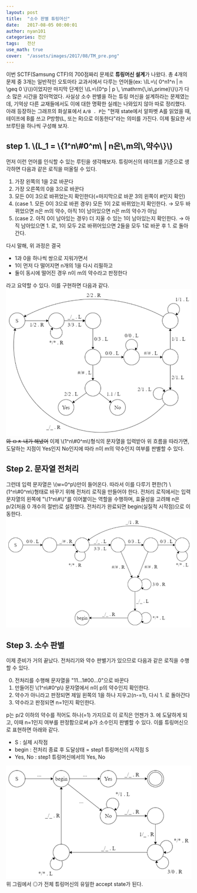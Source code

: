 ```yaml
---
layout: post
title:  "소수 판별 튜링머신"
date:   2017-08-05 00:00:01
author: nyan101
categories: 전산
tags:	전산
use_math: true
cover:  "/assets/images/2017/08/TM_pre.png"
---
```

이번 SCTF(Samsung CTF)의 700점짜리 문제로 **튜링머신 설계**가 나왔다. 총 4개의 문제 중 3개는 일반적인 오토마타 교과서에서 다루는 언어들(ex: \\(L=\\{ 0^n1^n | n \\geq 0 \\}\\))이었지만 마지막 단계인 \\(L=\\{0^p | p \\, \\mathrm{\\,is\\,prime}\\}\\)가 다소 많은 시간을 잡아먹었다. 사실상 소수 판별을 하는 튜링 머신을 설계하라는 문제였는데, 기억상 다른 교재들에서도 이에 대한 명확한 실례는 나와있지 않아 따로 정리했다.
아래 등장하는 그래프의 화살표에서 `A/B . P`는 "현재 state에서 알파벳 A를 읽었을 때, 테이프에 B를 쓰고 P방향(L, 또는 R)으로 이동한다"라는 의미를 가진다. 이제 필요한 서브루틴을 하나씩 구성해 보자.

## step 1. \\(L_1 = \\{1^n\\#0^m\\ | n은\\,m의\\,약수\\}\\)

먼저 이런 언어를 인식할 수 있는 루틴을 생각해보자. 튜링머신의 테이프를 기준으로 생각하면 다음과 같은 로직을 떠올릴 수 있다.

1. 가장 왼쪽의 1을 2로 바꾼다
2. 가장 오른쪽의 0을 3으로 바꾼다
3. 모든 0이 3으로 바뀌었는지 확인한다(=마지막으로 바꾼 3의 왼쪽이 #인지 확인)
4. (case 1. 모든 0이 3으로 바뀐 경우) 모든 1이 2로 바뀌었는지 확인한다.
→ 모두 바뀌었으면 n은 m의 약수, 아직 1이 남아있으면 n은 m의 약수가 아님
5. (case 2. 아직 0이 남아있는 경우) 더 지울 수 있는 1이 남아있는지 확인한다.
→ 아직 남아있으면 1. 로, 1이 모두 2로 바뀌어있으면 2들을 모두 1로 바꾼 후 1. 로 돌아간다.

다시 말해, 위 과정은 결국

- 1과 0을 하나씩 쌍으로 지워가면서
- 1이 먼저 다 떨어지면 n개의 1을 다시 리필하고
- 둘이 동시에 떨어진 경우 n이 m의 약수라고 판정한다

라고 요약할 수 있다. 이를 구현하면 다음과 같다.
<img src="/assets/images/2017/08/TM_div.png" width="700px">
~~와 ㅁㅊ 내가 해냈어~~ 이제 \\(1^n\\#0^m\\)형식의 문자열을 입력받아 위 흐름을 따라가면, 도달하는 지점이 Yes인지 No인지에 따라 n이 m의 약수인지 여부를 판별할 수 있다.

## Step 2. 문자열 전처리
그런데 입력 문자열은 \\(w=0^p\\)만이 들어온다. 따라서 이를 다루기 편한(?)  \\(1^n\\#0^m\\)형태로 바꾸기 위해 전처리 로직을 만들어야 한다. 전처리 로직에서는 입력 문자열의 왼쪽에 "\\(1^n\\#\\)"를 이어붙이는 역할을 수행하며, 효율성을 고려해 n은 p/2(처음 0 개수의 절반)로 설정했다. 전처리가 완료되면 begin(실질적 시작점)으로 이동한다.
<img src="/assets/images/2017/08/TM_pre.png" width="700px">

## Step 3. 소수 판별
이제 준비가 거의 끝났다. 전처리기와 약수 판별기가 있으므로 다음과 같은 로직을 수행할 수 있다.

0. 전처리를 수행해 문자열을 "11...1#00...0"으로 바꾼다
1. 만들어진 \\(1^n\\#0^p\\) 문자열에서 n이 p의 약수인지 확인한다.
2. 약수가 아니라고 판정되면 제일 왼쪽의 1을 하나 지우고(n-=1),  다시 1. 로 돌아간다
3. 약수라고 판정되면 n=1인지 확인한다.

p는 p/2 이하의 약수를 적어도 하나(=1) 가지므로 이 로직은 언젠가 3. 에 도달하게 되고, 이때 n=1인지 여부를 판정함으로써 p가 소수인지 판별할 수 있다. 이를 튜링머신으로 표현하면 아래와 같다.

- S : 실제 시작점
- begin : 전처리 종료 후 도달상태 = step1 튜링머신의 시작점 S
- Yes, No : step1 튜링머신에서의 Yes, No 
<img src="/assets/images/2017/08/TM_lv4-1.png" width="700px">
위 그림에서 ◎가 전체 튜링머신의 유일한 accept state가 된다.